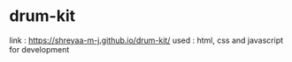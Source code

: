# drum-kit
link : https://shreyaa-m-j.github.io/drum-kit/
used : html, css and javascript for development
